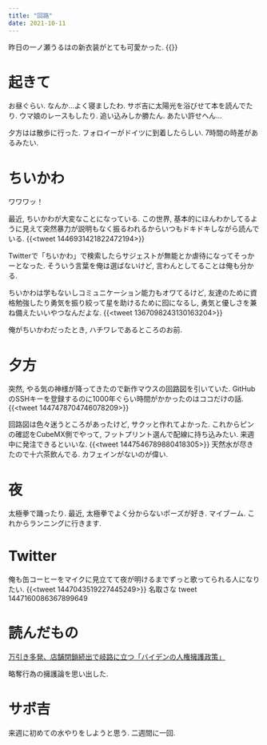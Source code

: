 ```yaml
---
title: "回路"
date: 2021-10-11
---
```


昨日の一ノ瀬うるはの新衣装がとても可愛かった.
{{<youtube Nhmi7_FyZrc>}}
# 起きて
お昼ぐらい. なんか...よく寝ましたわ. サボ吉に太陽光を浴びせて本を読んでたり. ウマ娘のレースもしたり. 追い込みしか勝たん. あたい許せへん...

夕方はは散歩に行った. フォロイーがドイツに到着したらしい. 7時間の時差があるみたい. 

# ちいかわ
ワワワッ！

最近, ちいかわが大変なことになっている. この世界, 基本的にほんわかしてるように見えて突然暴力が説明もなく振るわれるからいつもドキドキしながら読んでいる.
{{<tweet 1446931421822472194>}}

Twitterで「ちいかわ」で検索したらサジェストが無能とか虐待になってそっかーとなった. そういう言葉を俺は選ばないけど, 言わんとしてることは俺も分かる.

ちいかわは学もないしコミュニケーション能力もオワてるけど, 友達のために資格勉強したり勇気を振り絞って星を助けるために囮になるし, 勇気と優しさを兼ね備えたいいやつなんだよな.
{{<tweet 1367098243130163204>}}

俺がちいかわだったとき, ハチワレであるところのお前.

# 夕方
突然, やる気の神様が降ってきたので新作マウスの回路図を引いていた. GitHubのSSHキーを登録するのに1000年ぐらい時間がかかったのはココだけの話.
{{<tweet 1447478704746078209>}}

回路図は色々迷うところがあったけど, サクッと作れてよかった. これからピンの確認をCubeMX側でやって, フットプリント選んで配線に持ち込みたい. 来週中に発注できるといいな.
{{<tweet 1447546789880418305>}}
天然水が尽きたので十六茶飲んでる. カフェインがないのが偉い.
# 夜
太極拳で踊ったり. 最近, 太極拳でよく分からないポーズが好き. マイブーム. これからランニングに行きます.
# Twitter
俺も缶コーヒーをマイクに見立てて夜が明けるまでずっと歌ってられる人になりたい.
{{<tweet 1447043519227445249>}}
名取さな
tweet 1447160086367899649


# 読んだもの
[万引き多発、店舗閉鎖続出で岐路に立つ「バイデンの人権擁護政策」](https://gendai.ismedia.jp/articles/-/84460)

略奪行為の擁護論を思い出した.

# サボ吉
来週に初めての水やりをしようと思う. 二週間に一回.